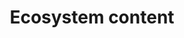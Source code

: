 ---
title: Ecosystem content
type: Ecosystem content
sitemap:
  exclude: true
data:
- title: 'A Rusty Bootstrapper'
  date: 2023-07-24
  publish_date:
  card_image: /blog-post-placeholder.png
  path: https://blog.ipfs.tech/2023-rust-libp2p-based-ipfs-bootstrap-node/
  tags:
  - 'Kademlia'
  - 'Rust'
  - 'libp2p'
---